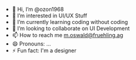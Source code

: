- 👋 Hi, I’m @ozon1968
- 👀 I’m interested in UI/UX Stuff
- 🌱 I’m currently learning coding without coding 
- 💞️ I’m looking to collaborate on UI Development
- 📫 How to reach me m.oswald@fruehling.ag
- 😄 Pronouns: ...
- ⚡ Fun fact: I'm a designer

<!---
ozon1968/ozon1968 is a ✨ special ✨ repository because its `README.md` (this file) appears on your GitHub profile.
You can click the Preview link to take a look at your changes.
--->

